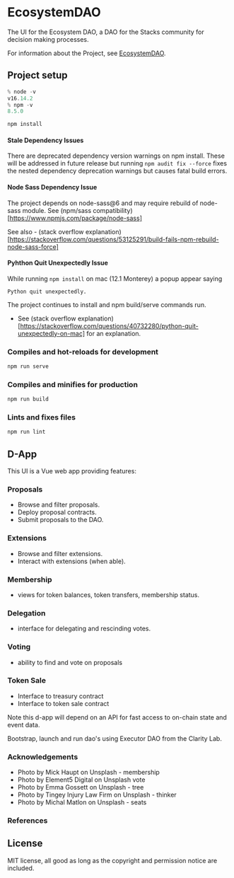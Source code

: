 # EcosystemDAO

The UI for the Ecosystem DAO, a DAO for the Stacks community for decision making processes.

For information about the Project, see [EcosystemDAO](https://github.com/Clarity-Innovation-Lab/ecosystem-dao).

## Project setup

```js
% node -v 
v16.14.2
% npm -v 
8.5.0
```

```js
npm install
```

#### Stale Dependency Issues

There are deprecated dependency version warnings on npm install.
These will be addressed in future release but running `npm audit fix --force` fixes the nested dependency deprecation warnings but
causes fatal build errors.

#### Node Sass Dependency Issue

The project depends on node-sass@6 and may require rebuild of node-sass module. See (npm/sass compatibility)[https://www.npmjs.com/package/node-sass]

See also - (stack overflow explanation)[https://stackoverflow.com/questions/53125291/build-fails-npm-rebuild-node-sass-force]

#### Pyhthon Quit Unexpectedly Issue

While running `npm install` on mac (12.1 Monterey) a popup appear saying

```
Python quit unexpectedly.
```

The project continues to install and npm build/serve commands run.

- See (stack overflow explanation)[https://stackoverflow.com/questions/40732280/python-quit-unexpectedly-on-mac] for an explanation.


### Compiles and hot-reloads for development

```js
npm run serve
```

### Compiles and minifies for production

```js
npm run build
```

### Lints and fixes files

```js
npm run lint
```

## D-App

This UI is a Vue web app providing features:

### Proposals

- Browse and filter proposals.
- Deploy proposal contracts.
- Submit proposals to the DAO.

### Extensions

- Browse and filter extensions.
- Interact with extensions (when able).

### Membership

- views for token balances, token transfers, membership status.

### Delegation

- interface for delegating and rescinding votes.

### Voting

- ability to find and vote on proposals

### Token Sale

- Interface to treasury contract
- Interface to token sale contract

Note this d-app will depend on an API for fast access to on-chain state and event data.

Bootstrap, launch and run dao's using Executor DAO from the Clarity Lab.

### Acknowledgements

- Photo by Mick Haupt on Unsplash - membership
- Photo by Element5 Digital on Unsplash vote
- Photo by Emma Gossett on Unsplash - tree
- Photo by Tingey Injury Law Firm on Unsplash - thinker
- Photo by Michal Matlon on Unsplash - seats

### References

## License

MIT license, all good as long as the copyright and permission notice are included.